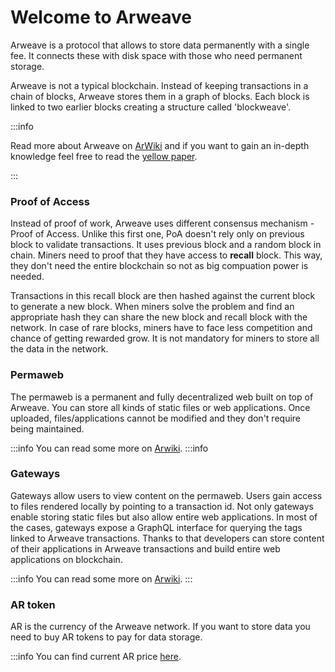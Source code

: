 # Welcome to Arweave

Arweave is a protocol that allows to store data permanently with a single fee. It connects these with disk space with those who need permanent storage.

Arweave is not a typical blockchain. Instead of keeping transactions in a chain of blocks, Arweave stores them in a graph of blocks. Each block is linked to two earlier blocks creating a structure called 'blockweave'.

:::info

Read more about Arweave on [ArWiki](https://arwiki.wiki/#/en/main) and if you want to gain an in-depth knowledge feel free to read the [yellow paper](https://www.arweave.org/yellow-paper.pdf).

:::

### Proof of Access

Instead of proof of work, Arweave uses different consensus mechanism - Proof of Access. Unlike this first one, PoA doesn't rely only on previous block to validate transactions. It uses previous block and a random block in chain. Miners need to proof that they have access to **recall** block. This way, they don't need the entire blockchain so not as big compuation power is needed.

Transactions in this recall block are then hashed against the current block to generate a new block. When miners solve the problem and find an appropriate hash they can share the new block and recall block with the network. In case of rare blocks, miners have to face less competition and chance of getting rewarded grow. It is not mandatory for miners to store all the data in the network.

### Permaweb

The permaweb is a permanent and fully decentralized web built on top of Arweave. You can store all kinds of static files or web applications. Once uploaded, files/applications cannot be modified and they don't require being maintained.

:::info
You can read some more on [Arwiki](https://arwiki.wiki/#/en/the-permaweb).
:::info

### Gateways

Gateways allow users to view content on the permaweb. Users gain access to files rendered locally by pointing to a transaction id.
Not only gateways enable storing static files but also allow entire web applications. In most of the cases, gateways expose a GraphQL interface for querying the tags linked to Arweave transactions. Thanks to that developers can store content of their applications in Arweave transactions and build entire web applications on blockchain.

:::info
You can read some more on [Arwiki](https://arwiki.wiki/#/en/gateways).
:::

### AR token

AR is the currency of the Arweave network. If you want to store data you need to buy AR tokens to pay for data storage.

:::info
You can find current AR price [here](https://app.redstone.finance/#/app/token/AR).
